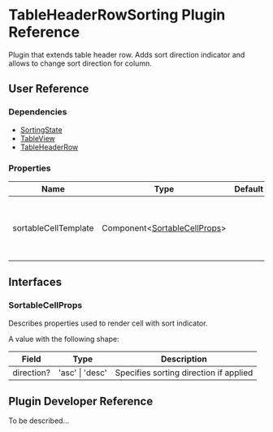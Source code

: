 # TableHeaderRowSorting Plugin Reference

Plugin that extends table header row. Adds sort direction indicator and allows to change sort direction for column.

## User Reference

### Dependencies

- [SortingState](sorting-state.md)
- [TableView](table-view.md)
- [TableHeaderRow](table-header-row.md)

### Properties

Name | Type | Default | Description
-----|------|---------|------------
sortableCellTemplate | Component&lt;[SortableCellProps](#sortable-cell-props)&gt; | | Component that renders cell with sort direction indicator

## Interfaces

### <a name="sortable-cell-props"></a>SortableCellProps

Describes properties used to render cell with sort indicator.

A value with the following shape:

Field | Type | Description
------|------|------------
direction? | 'asc' &#124; 'desc' | Specifies sorting direction if applied

## Plugin Developer Reference

To be described...
